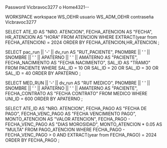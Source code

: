 Password Vicbravoc3277 o Home4321--

WORKSPACE
workspace WS_OEHR
usuario WS_ADM_OEHR
contraseña Vicbravoc3277

SELECT ATE_ID AS "NRO. ATENCION",
FECHA_ATENCION AS "FECHA",
HR_ATENCION AS "HORA"
FROM ATENCION
WHERE EXTRACT(year from FECHA_ATENCION) = 2024
ORDER BY FECHA_ATENCION,HR_ATENCION
;

SELECT pac_run || '-' || dv_run AS "RUT_PACIENTE",
PNOMBRE || ' ' || SNOMBRE || ' ' || APATERNO || ' ' || AMATERNO AS "PACIENTE",
FECHA_NACIMIENTO AS "FECHA NACIMIENTO",
SAL_ID AS "TRAMO"
FROM PACIENTE
WHERE SAL_ID = 10 OR SAL_ID = 20 OR SAL_ID = 30 OR SAL_ID = 40
ORDER BY APATERNO
;

SELECT MED_RUN || '-' || dv_run AS "RUT MEDICO",
PNOMBRE || ' ' || SNOMBRE || ' ' || APATERNO || ' ' || AMATERNO AS "PACIENTE",
FECHA_CONTRATO AS "FECHA CONTRATO"
FROM MEDICO
WHERE UNI_ID = 600
ORDER BY APATERNO
;

SELECT ATE_ID AS "NRO. ATENCION",
FECHA_PAGO AS "FECHA DE PAGO",
FECHA_VENC_PAGO AS "FECHA VENCIMIENTO PAGO",
MONTO_ATENCION AS "VALOR ATENCION",
FECHA_PAGO - FECHA_VENC_PAGO AS "DIAS MOROSIDAD",
MONTO_ATENCION * 0.05 AS "MULTA" 
FROM PAGO_ATENCION
WHERE FECHA_PAGO - FECHA_VENC_PAGO > 0 AND EXTRACT(year from FECHA_PAGO) = 2024
ORDER BY FECHA_PAGO
;
